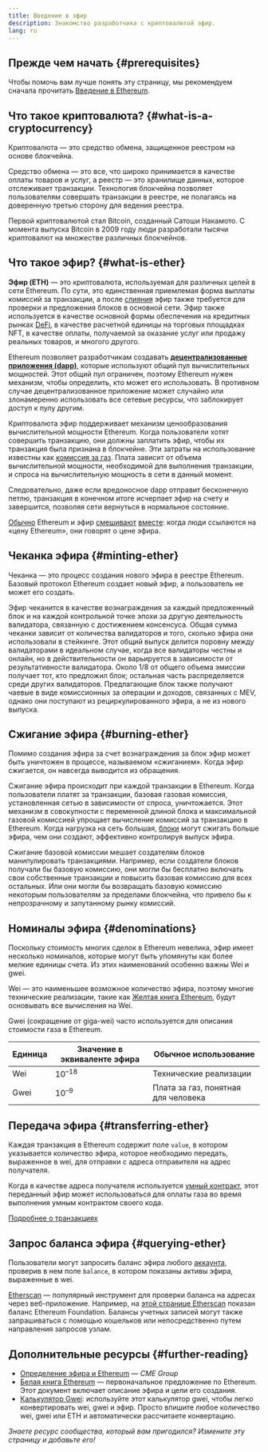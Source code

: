 ```yaml
---
title: Введение в эфир
description: Знакомство разработчика с криптовалютой эфир.
lang: ru
---
```


## Прежде чем начать {#prerequisites}

Чтобы помочь вам лучше понять эту страницу, мы рекомендуем сначала прочитать [Введение в Ethereum](/developers/docs/intro-to-ethereum/).

## Что такое криптовалюта? {#what-is-a-cryptocurrency}

Криптовалюта — это средство обмена, защищенное реестром на основе блокчейна.

Средство обмена — это все, что широко принимается в качестве оплаты товаров и услуг, а реестр — это хранилище данных, которое отслеживает транзакции. Технология блокчейна позволяет пользователям совершать транзакции в реестре, не полагаясь на доверенную третью сторону для ведения реестра.

Первой криптовалютой стал Bitcoin, созданный Сатоши Накамото. С момента выпуска Bitcoin в 2009 году люди разработали тысячи криптовалют на множестве различных блокчейнов.

## Что такое эфир? {#what-is-ether}

**Эфир (ETH)** — это криптовалюта, используемая для различных целей в сети Ethereum. По сути, это единственная приемлемая форма выплаты комиссий за транзакции, а после [слияния](/roadmap/merge) эфир также требуется для проверки и предложения блоков в основной сети. Эфир также используется в качестве основной формы обеспечения на кредитных рынках [DeFi](/defi), в качестве расчетной единицы на торговых площадках NFT, в качестве оплаты, получаемой за оказание услуг или продажу реальных товаров, и многого другого.

Ethereum позволяет разработчикам создавать [**децентрализованные приложения (dapp)**](/developers/docs/dapps), которые используют общий пул вычислительных мощностей. Этот общий пул ограничен, поэтому Ethereum нужен механизм, чтобы определить, кто может его использовать. В противном случае децентрализованное приложение может случайно или злонамеренно использовать все сетевые ресурсы, что заблокирует доступ к пулу другим.

Криптовалюта эфир поддерживает механизм ценообразования вычислительной мощности Ethereum. Когда пользователи хотят совершить транзакцию, они должны заплатить эфир, чтобы их транзакция была признана в блокчейне. Эти затраты на использование известны как [комиссия за газ](/developers/docs/gas/). Плата зависит от объема вычислительной мощности, необходимой для выполнения транзакции, и спроса на вычислительную мощность в сети в данный момент.

Следовательно, даже если вредоносное dapp отправит бесконечную петлю, транзакция в конечном итоге исчерпает эфир на счету и завершится, позволяя сети вернуться в нормальное состояние.

[Обычно](https://www.reuters.com/article/us-crypto-currencies-lending-insight-idUSKBN25M0GP#:~:text=price%20of%20ethereum) Ethereum и эфир [смешивают](https://www.cnn.com/2021/03/14/tech/nft-art-buying/index.html#:~:text=price%20of%20ethereum) [вместе](https://abcnews.go.com/Business/bitcoin-slumps-week-low-amid-renewed-worries-chinese/story?id=78399845#:~:text=cryptocurrencies%20including%20ethereum): когда люди ссылаются на «цену Ethereum», они говорят о цене эфира.

## Чеканка эфира {#minting-ether}

Чеканка — это процесс создания нового эфира в реестре Ethereum. Базовый протокол Ethereum создает новый эфир, а пользователь не может его создать.

Эфир чеканится в качестве вознаграждения за каждый предложенный блок и на каждой контрольной точке эпохи за другую деятельность валидатора, связанную с достижением консенсуса. Общая сумма чеканки зависит от количества валидаторов и того, сколько эфира они использовали в стейкинге. Этот общий выпуск делится поровну между валидаторами в идеальном случае, когда все валидаторы честны и онлайн, но в действительности он варьируется в зависимости от результативности валидатора. Около 1/8 от общего объема эмиссии получает тот, кто предложил блок; остальная часть распределяется среди других валидаторов. Предлагающие блок также получают чаевые в виде комиссионных за операции и доходов, связанных с MEV, однако они поступают из рециркулированного эфира, а не из нового выпуска.

## Сжигание эфира {#burning-ether}

Помимо создания эфира за счет вознаграждения за блок эфир может быть уничтожен в процессе, называемом «сжиганием». Когда эфир сжигается, он навсегда выводится из обращения.

Сжигание эфира происходит при каждой транзакции в Ethereum. Когда пользователи платят за транзакции, базовая газовая комиссия, установленная сетью в зависимости от спроса, уничтожается. Этот механизм в совокупности с переменной длиной блока и максимальной газовой комиссией упрощает вычисление комиссий за транзакцию в Ethereum. Когда нагрузка на сеть большая, [блоки](https://etherscan.io/block/12965263) могут сжигать больше эфира, чем они создают, эффективно контролируя выпуск эфира.

Сжигание базовой комиссии мешает создателям блоков манипулировать транзакциями. Например, если создатели блоков получали бы базовую комиссию, они могли бы бесплатно включать свои собственные транзакции и повысить базовая комиссию для всех остальных. Или они могли бы возвращать базовую комиссию некоторым пользователям за пределами блокчейна, что привело бы к непрозрачному и запутанному рынку комиссий.

## Номиналы эфира {#denominations}

Поскольку стоимость многих сделок в Ethereum невелика, эфир имеет несколько номиналов, которые могут быть упомянуты как более мелкие единицы счета. Из этих наименований особенно важны Wei и gwei.

Wei — это наименьшее возможное количество эфира, поэтому многие технические реализации, такие как [Желтая книга Ethereum](https://ethereum.github.io/yellowpaper/paper.pdf), будут основывать все вычисления на Wei.

Gwei (сокращение от giga-wei) часто используется для описания стоимости газа в Ethereum.

| Единица | Значение в эквиваленте эфира | Обычное использование               |
| ------- | ---------------------------- | ----------------------------------- |
| Wei     | 10<sup>–18</sup>             | Технические реализации              |
| Gwei    | 10<sup>–9</sup>              | Плата за газ, понятная для человека |

## Передача эфира {#transferring-ether}

Каждая транзакция в Ethereum содержит поле `value`, в котором указывается количество эфира, которое необходимо передать, выраженное в wei, для отправки с адреса отправителя на адрес получателя.

Когда в качестве адреса получателя используется [умный контракт](/developers/docs/smart-contracts/), этот переданный эфир может использоваться для оплаты газа во время выполнения умным контрактом своего кода.

[Подробнее о транзакциях](/developers/docs/transactions/)

## Запрос баланса эфира {#querying-ether}

Пользователи могут запросить баланс эфира любого [аккаунта](/developers/docs/accounts/), проверив в нем поле `balance`, в котором показаны активы эфира, выраженные в wei.

[Etherscan](https://etherscan.io) — популярный инструмент для проверки баланса на адресах через веб-приложение. Например, на [этой странице Etherscan](https://etherscan.io/address/0xde0b295669a9fd93d5f28d9ec85e40f4cb697bae) показан баланс Ethereum Foundation. Балансы учетных записей могут также запрашиваться с помощью кошельков или непосредственно путем направления запросов узлам.

## Дополнительные ресурсы {#further-reading}

- [Определение эфира и Ethereum](https://www.cmegroup.com/education/courses/introduction-to-ether/defining-ether-and-ethereum.html) — _CME Group_
- [Белая книга Ethereum](/whitepaper/) — первоначальное предложение по Ethereum. Этот документ включает описание эфира и цели его создания.
- [Калькулятор Gwei](https://www.alchemy.com/gwei-calculator): используйте этот калькулятор gwei, чтобы легко конвертировать wei, gwei и эфир. Просто впишите любое количество wei, gwei или ETH и автоматически рассчитаете конвертацию.

_Знаете ресурс сообщества, который вам пригодился? Измените эту страницу и добавьте его!_
